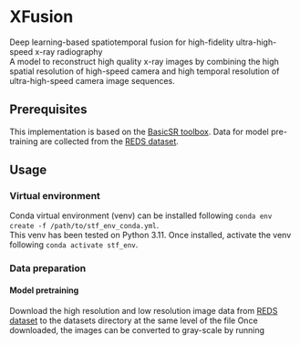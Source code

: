 # XFusion
Deep learning-based spatiotemporal fusion for high-fidelity ultra-high-speed x-ray radiography  
A model to reconstruct high quality x-ray images by combining the high spatial resolution of high-speed camera and high temporal resolution of ultra-high-speed camera image sequences.  

## Prerequisites
This implementation is based on the [BasicSR toolbox](https://github.com/XPixelGroup/BasicSR). Data for model pre-training are collected from the [REDS dataset](https://seungjunnah.github.io/Datasets/reds).  

## Usage
### Virtual environment
Conda virtual environment (venv) can be installed following `conda env create -f /path/to/stf_env_conda.yml`.  
This venv has been tested on Python 3.11. Once installed, activate the venv following `conda activate stf_env`.

### Data preparation
#### Model pretraining
Download the high resolution and low resolution image data from [REDS dataset](https://seungjunnah.github.io/Datasets/reds) to the datasets directory at the same level of the file 
Once downloaded, the images can be converted to gray-scale by running 
